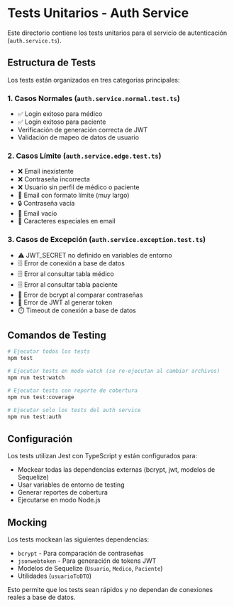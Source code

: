 # Tests Unitarios - Auth Service

Este directorio contiene los tests unitarios para el servicio de autenticación (`auth.service.ts`).

## Estructura de Tests

Los tests están organizados en tres categorías principales:

### 1. Casos Normales (`auth.service.normal.test.ts`)
- ✅ Login exitoso para médico
- ✅ Login exitoso para paciente
- Verificación de generación correcta de JWT
- Validación de mapeo de datos de usuario

### 2. Casos Límite (`auth.service.edge.test.ts`)
- ❌ Email inexistente
- ❌ Contraseña incorrecta
- ❌ Usuario sin perfil de médico o paciente
- 📧 Email con formato límite (muy largo)
- 🔒 Contraseña vacía
- 📧 Email vacío
- 📧 Caracteres especiales en email

### 3. Casos de Excepción (`auth.service.exception.test.ts`)
- ⚠️ JWT_SECRET no definido en variables de entorno
- 🗄️ Error de conexión a base de datos
- 🗄️ Error al consultar tabla médico
- 🗄️ Error al consultar tabla paciente
- 🔐 Error de bcrypt al comparar contraseñas
- 🎫 Error de JWT al generar token
- ⏱️ Timeout de conexión a base de datos

## Comandos de Testing

```bash
# Ejecutar todos los tests
npm test

# Ejecutar tests en modo watch (se re-ejecutan al cambiar archivos)
npm run test:watch

# Ejecutar tests con reporte de cobertura
npm run test:coverage

# Ejecutar solo los tests del auth service
npm run test:auth
```

## Configuración

Los tests utilizan Jest con TypeScript y están configurados para:
- Mockear todas las dependencias externas (bcrypt, jwt, modelos de Sequelize)
- Usar variables de entorno de testing
- Generar reportes de cobertura
- Ejecutarse en modo Node.js

## Mocking

Los tests mockean las siguientes dependencias:
- `bcrypt` - Para comparación de contraseñas
- `jsonwebtoken` - Para generación de tokens JWT
- Modelos de Sequelize (`Usuario`, `Medico`, `Paciente`)
- Utilidades (`usuarioToDTO`)

Esto permite que los tests sean rápidos y no dependan de conexiones reales a base de datos.
